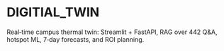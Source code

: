 # DIGITIAL_TWIN
Real‑time campus thermal twin: Streamlit + FastAPI, RAG over 442 Q&amp;A, hotspot ML, 7‑day forecasts, and ROI planning.
